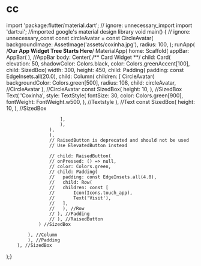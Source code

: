 # cc


import 'package:flutter/material.dart';
// ignore: unnecessary_import
import 'dart:ui';
//imported google's material design library
void main() {
// ignore: unnecessary_const
const circleAvatar = const CircleAvatar(
			 backgroundImage: AssetImage('assets/coxinha.jpg'),
					radius: 100,
					);
runApp(
	/**Our App Widget Tree Starts Here**/
	MaterialApp(
	home: Scaffold(
	appBar: AppBar(
	), //AppBar
	body: Center(
		/** Card Widget **/
		child: Card(
		elevation: 50,
		shadowColor: Colors.black,
		color: Colors.greenAccent[100],
		child: SizedBox(
			width: 300,
			height: 450,
			child: Padding(
			padding: const EdgeInsets.all(20.0),
			child: Column(
				children: [
				CircleAvatar(
					backgroundColor: Colors.green[500],
					radius: 108,
					child: circleAvatar, //CircleAvatar
				), //CircleAvatar
				const SizedBox(
					height: 10,
				), //SizedBox
				Text(
					'Coxinha',
					style: TextStyle(
					fontSize: 30,
					color: Colors.green[900],
					fontWeight: FontWeight.w500,
					), //Textstyle
				), //Text
				const SizedBox(
					height: 10,
				), //SizedBox
				
						],
						),
					),
					),
					// RaisedButton is deprecated and should not be used
					// Use ElevatedButton instead

					// child: RaisedButton(
					// onPressed: () => null,
					// color: Colors.green,
					// child: Padding(
					//	 padding: const EdgeInsets.all(4.0),
					//	 child: Row(
					//	 children: const [
					//		 Icon(Icons.touch_app),
					//		 Text('Visit'),
					//	 ],
					//	 ), //Row
					// ), //Padding
					// ), //RaisedButton
				) //SizedBox
				
			), //Column
			), //Padding
		), //SizedBox
);}

